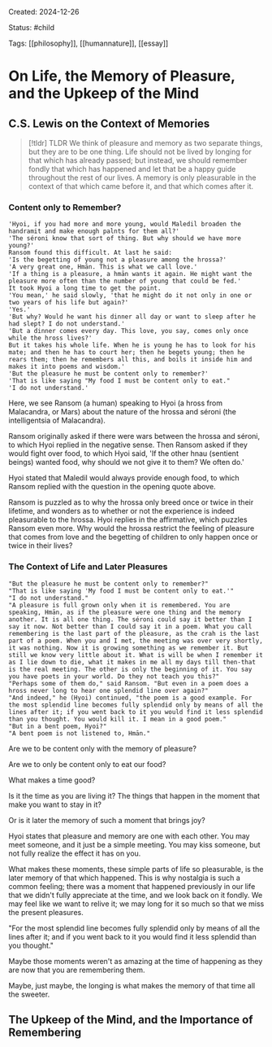 Created: 2024-12-26

Status: #child 

Tags: [[philosophy]], [[humannature]], [[essay]]

# On Life, the Memory of Pleasure, and the Upkeep of the Mind

## C.S. Lewis on the Context of Memories


> [!tldr] TLDR
> We think of pleasure and memory as two separate things, but they are to be one thing. 
> Life should not be lived by longing for that which has already passed; but instead, we should remember fondly that which has happened and let that be a happy guide throughout the rest of our lives.
> A memory is only pleasurable in the context of that which came before it, and that which comes after it.

### Content only to Remember?

	'Hyoi, if you had more and more young, would Maledil broaden the handramit and make enough palnts for them all?'
	'The séroni know that sort of thing. But why should we have more young?'
	Ransom found this difficult. At last he said:
	'Is the begetting of young not a pleasure among the hrossa?'
	'A very great one, Hmān. This is what we call love.'
	'If a thing is a pleasure, a hmān wants it again. He might want the pleasure more often than the number of young that could be fed.'
	It took Hyoi a long time to get the point.
	'You mean,' he said slowly, 'that he might do it not only in one or two years of his life but again?'
	'Yes.'
	'But why? Would he want his dinner all day or want to sleep after he had slept? I do not understand.'
	'But a dinner comes every day. This love, you say, comes only once while the hross lives?'
	But it takes his whole life. When he is young he has to look for his mate; and then he has to court her; then he begets young; then he rears them; then he remembers all this, and boils it inside him and makes it into poems and wisdom.'
	'But the pleasure he must be content only to remember?'
	'That is like saying "My food I must be content only to eat."
	'I do not understand.'


Here, we see Ransom (a human) speaking to Hyoi (a hross from Malacandra, or Mars) about the nature of the hrossa and séroni (the intelligentsia of Malacandra). 

Ransom originally asked if there were wars between the hrossa and séroni, to which Hyoi replied in the negative sense. Then Ransom asked if they would fight over food, to which Hyoi said, 'If the other hnau (sentient beings) wanted food, why should we not give it to them? We often do.'

Hyoi stated that Maledil would always provide enough food, to which Ransom replied with the question in the opening quote above. 

Ransom is puzzled as to why the hrossa only breed once or twice in their lifetime, and wonders as to whether or not the experience is indeed pleasurable to the hrossa. Hyoi replies in the affirmative, which puzzles Ransom even more. Why would the hrossa restrict the feeling of pleasure that comes from love and the begetting of children to only happen once or twice in their lives? 


### The Context of Life and Later Pleasures

	"But the pleasure he must be content only to remember?"
	"That is like saying 'My food I must be content only to eat.'"
	"I do not understand."
	"A pleasure is full grown only when it is remembered. You are speaking, Hmān, as if the pleasure were one thing and the memory another. It is all one thing. The séroni could say it better than I say it now. Not better than I could say it in a poem. What you call remembering is the last part of the pleasure, as the crah is the last part of a poem. When you and I met, the meeting was over very shortly, it was nothing. Now it is growing something as we remember it. But still we know very little about it. What is will be when I remember it as I lie down to die, what it makes in me all my days till then-that is the real meeting. The other is only the beginning of it. You say you have poets in your world. Do they not teach you this?"
	"Perhaps some of them do," said Ransom. "But even in a poem does a hross never long to hear one splendid line over again?"
	"And indeed," he (Hyoi) continued, "the poem is a good example. For the most splendid line becomes fully splendid only by means of all the lines after it; if you went back to it you would find it less splendid than you thought. You would kill it. I mean in a good poem."
	"But in a bent poem, Hyoi?"
	"A bent poem is not listened to, Hmān."

Are we to be content only with the memory of pleasure?

Are we to only be content only to eat our food?

What makes a time good? 

Is it the time as you are living it? The things that happen in the moment that make you want to stay in it?

Or is it later the memory of such a moment that brings joy?

Hyoi states that pleasure and memory are one with each other. You may meet someone, and it just be a simple meeting. You may kiss someone, but not fully realize the effect it has on you. 

What makes these moments, these simple parts of life so pleasurable, is the later memory of that which happened. This is why nostalgia is such a common feeling; there was a moment that happened previously in our life that we didn't fully appreciate at the time, and we look back on it fondly. We may feel like we want to relive it; we may long for it so much so that we miss the present pleasures. 

"For the most splendid line becomes fully splendid only by means of all the lines after it; and if you went back to it you would find it less splendid than you thought."

Maybe those moments weren't as amazing at the time of happening as they are now that you are remembering them. 

Maybe, just maybe, the longing is what makes the memory of that time all the sweeter.

## The Upkeep of the Mind, and the Importance of Remembering

